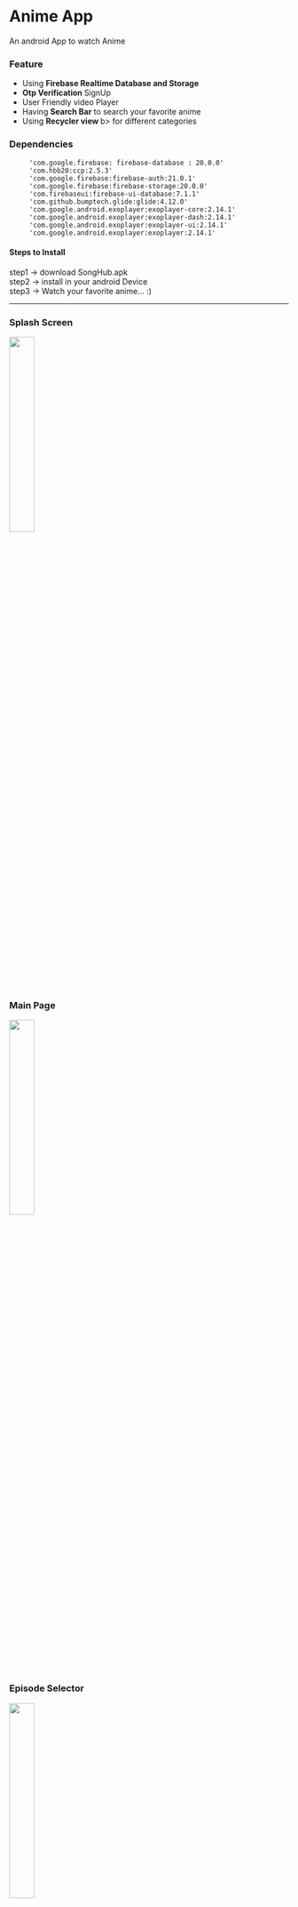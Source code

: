 # Anime App

 An android App to watch Anime

### Feature

- Using <b> Firebase Realtime Database and Storage </b>
- <b> Otp  Verification </b> SignUp
- User Friendly video Player
- Having <b>Search Bar</b>  to search your favorite anime
- Using  <b>Recycler view </b>b> for different categories

### Dependencies
```
     'com.google.firebase: firebase-database : 20.0.0'
     'com.hbb20:ccp:2.5.3'
     'com.google.firebase:firebase-auth:21.0.1'
     'com.google.firebase:firebase-storage:20.0.0'
     'com.firebaseui:firebase-ui-database:7.1.1'
     'com.github.bumptech.glide:glide:4.12.0'
     'com.google.android.exoplayer:exoplayer-core:2.14.1'
     'com.google.android.exoplayer:exoplayer-dash:2.14.1'
     'com.google.android.exoplayer:exoplayer-ui:2.14.1'
     'com.google.android.exoplayer:exoplayer:2.14.1'
```

#### Steps to Install
 
step1 -> download SongHub.apk<br>
step2 -> install in your android Device<br>
step3 -> Watch your favorite anime... :)

---

### Splash Screen 

<img src="https://raw.githubusercontent.com/ShivanshSinghFrosty007/Anime/main/image/splashScreen.jpeg" width=30%>

### Main Page

<img src="https://raw.githubusercontent.com/ShivanshSinghFrosty007/Anime/main/image/main.jpeg" width=30%>

### Episode Selector

<img src="https://raw.githubusercontent.com/ShivanshSinghFrosty007/Anime/main/image/episode%20selector.jpeg" width=30%>

### Video Player

<img src="https://raw.githubusercontent.com/ShivanshSinghFrosty007/Anime/main/image/player.jpeg" width=50%>

### LogIn

<img src="https://raw.githubusercontent.com/ShivanshSinghFrosty007/Anime/main/image/sign%20in.jpeg" width=30%>

### SignUp

<img src="https://raw.githubusercontent.com/ShivanshSinghFrosty007/Anime/main/image/sign%20up.jpeg" width=30%>

### Profile

<img src="https://raw.githubusercontent.com/ShivanshSinghFrosty007/Anime/main/image/account.jpeg" width=30%>

### Search

<img src="https://raw.githubusercontent.com/ShivanshSinghFrosty007/Anime/main/image/search.jpeg" width=30%>

## Categories

<img src="https://raw.githubusercontent.com/ShivanshSinghFrosty007/Anime/main/image/catogory.jpeg" width=30%>

### Drawer Layout

<img src="https://raw.githubusercontent.com/ShivanshSinghFrosty007/Anime/main/image/drawer.jpeg" width=30%>
